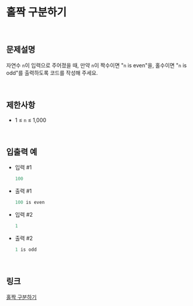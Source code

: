 # 홀짝 구분하기

<br>

## 문제설명
자연수 `n`이 입력으로 주어졌을 때, 만약 `n`이 짝수이면 "`n` is even"을, 홀수이면 "`n` is odd"를 출력하도록 코드를 작성해 주세요.

<br>

## 제한사항
- 1 ≤ `n` ≤ 1,000

<br>

## 입출력 예
- 입력 #1
    ```java
    100
    ```

- 출력 #1
    ```java
    100 is even
    ```

- 입력 #2
    ```java
    1
    ```

- 출력 #2
    ```java
    1 is odd
    ```

<br>

## 링크
[홀짝 구분하기](https://school.programmers.co.kr/learn/courses/30/lessons/181944)
